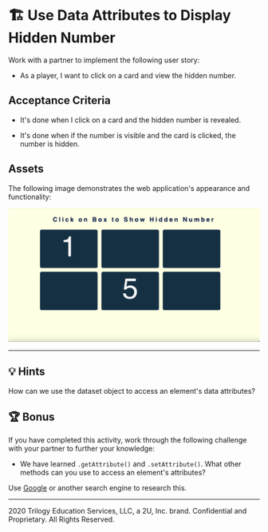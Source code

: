 # 🏗️ Use Data Attributes to Display Hidden Number

Work with a partner to implement the following user story:

* As a player, I want to click on a card and view the hidden number.

## Acceptance Criteria

* It's done when I click on a card and the hidden number is revealed.

* It's done when if the number is visible and the card is clicked, the number is hidden. 

## Assets

The following image demonstrates the web application's appearance and functionality:

![Mockup](./images/01-screenshot.png)

---

## 💡 Hints

How can we use the dataset object to access an element's data attributes? 

## 🏆 Bonus

If you have completed this activity, work through the following challenge with your partner to further your knowledge:

* We have learned `.getAttribute()` and `.setAttribute()`. What other methods can you use to access an element's attributes? 

Use [Google](https://www.google.com) or another search engine to research this.

---
2020 Trilogy Education Services, LLC, a 2U, Inc. brand. Confidential and Proprietary. All Rights Reserved.